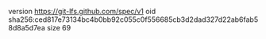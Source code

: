 version https://git-lfs.github.com/spec/v1
oid sha256:ced817e73134bc4b0bb92c055c0f556685cb3d2dad327d22ab6fab58d8a5d7ea
size 69
